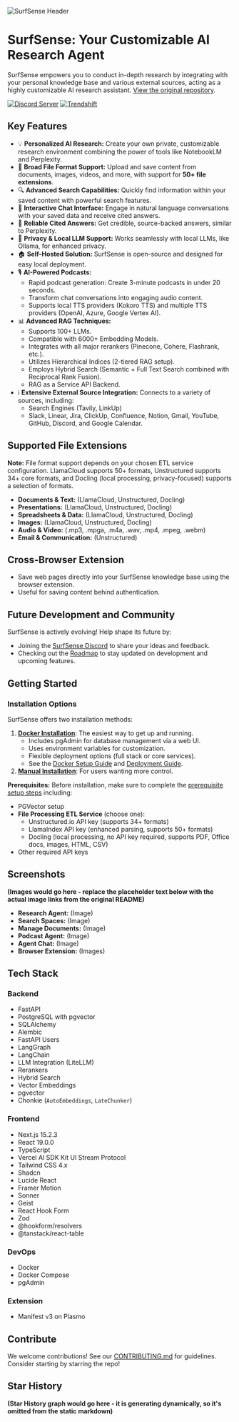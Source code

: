 ![SurfSense Header](https://github.com/user-attachments/assets/e236b764-0ddc-42ff-a1f1-8fbb3d2e0e65)

# SurfSense: Your Customizable AI Research Agent

SurfSense empowers you to conduct in-depth research by integrating with your personal knowledge base and various external sources, acting as a highly customizable AI research assistant.  [View the original repository](https://github.com/MODSetter/SurfSense).

[![Discord Server](https://img.shields.io/discord/1359368468260192417?label=Discord&logo=discord)](https://discord.gg/ejRNvftDp9)
[![Trendshift](https://trendshift.io/api/badge/repositories/13606)](https://trendshift.io/repositories/13606)

## Key Features

*   💡 **Personalized AI Research:** Create your own private, customizable research environment combining the power of tools like NotebookLM and Perplexity.
*   📁 **Broad File Format Support:** Upload and save content from documents, images, videos, and more, with support for **50+ file extensions**.
*   🔍 **Advanced Search Capabilities:** Quickly find information within your saved content with powerful search features.
*   💬 **Interactive Chat Interface:** Engage in natural language conversations with your saved data and receive cited answers.
*   📄 **Reliable Cited Answers:** Get credible, source-backed answers, similar to Perplexity.
*   🔔 **Privacy & Local LLM Support:** Works seamlessly with local LLMs, like Ollama, for enhanced privacy.
*   🏠 **Self-Hosted Solution:** SurfSense is open-source and designed for easy local deployment.
*   🎙️ **AI-Powered Podcasts:**
    *   Rapid podcast generation: Create 3-minute podcasts in under 20 seconds.
    *   Transform chat conversations into engaging audio content.
    *   Supports local TTS providers (Kokoro TTS) and multiple TTS providers (OpenAI, Azure, Google Vertex AI).
*   📊 **Advanced RAG Techniques:**
    *   Supports 100+ LLMs.
    *   Compatible with 6000+ Embedding Models.
    *   Integrates with all major rerankers (Pinecone, Cohere, Flashrank, etc.).
    *   Utilizes Hierarchical Indices (2-tiered RAG setup).
    *   Employs Hybrid Search (Semantic + Full Text Search combined with Reciprocal Rank Fusion).
    *   RAG as a Service API Backend.
*   ℹ️ **Extensive External Source Integration:** Connects to a variety of sources, including:
    *   Search Engines (Tavily, LinkUp)
    *   Slack, Linear, Jira, ClickUp, Confluence, Notion, Gmail, YouTube, GitHub, Discord, and Google Calendar.

## Supported File Extensions

**Note:** File format support depends on your chosen ETL service configuration.  LlamaCloud supports 50+ formats, Unstructured supports 34+ core formats, and Docling (local processing, privacy-focused) supports a selection of formats.

*   **Documents & Text:** (LlamaCloud, Unstructured, Docling)
*   **Presentations:** (LlamaCloud, Unstructured, Docling)
*   **Spreadsheets & Data:** (LlamaCloud, Unstructured, Docling)
*   **Images:** (LlamaCloud, Unstructured, Docling)
*   **Audio & Video:** (.mp3, .mpga, .m4a, .wav, .mp4, .mpeg, .webm)
*   **Email & Communication:** (Unstructured)

## Cross-Browser Extension

*   Save web pages directly into your SurfSense knowledge base using the browser extension.
*   Useful for saving content behind authentication.

## Future Development and Community

SurfSense is actively evolving!  Help shape its future by:

*   Joining the [SurfSense Discord](https://discord.gg/ejRNvftDp9) to share your ideas and feedback.
*   Checking out the [Roadmap](https://github.com/users/MODSetter/projects/2) to stay updated on development and upcoming features.

## Getting Started

### Installation Options

SurfSense offers two installation methods:

1.  **[Docker Installation](https://www.surfsense.net/docs/docker-installation)**: The easiest way to get up and running.
    *   Includes pgAdmin for database management via a web UI.
    *   Uses environment variables for customization.
    *   Flexible deployment options (full stack or core services).
    *   See the [Docker Setup Guide](DOCKER_SETUP.md) and [Deployment Guide](DEPLOYMENT_GUIDE.md).
2.  **[Manual Installation](https://www.surfsense.net/docs/manual-installation)**: For users wanting more control.

**Prerequisites:**
Before installation, make sure to complete the [prerequisite setup steps](https://www.surfsense.net/docs/) including:
- PGVector setup
- **File Processing ETL Service** (choose one):
  - Unstructured.io API key (supports 34+ formats)
  - LlamaIndex API key (enhanced parsing, supports 50+ formats)
  - Docling (local processing, no API key required, supports PDF, Office docs, images, HTML, CSV)
- Other required API keys

## Screenshots

**(Images would go here - replace the placeholder text below with the actual image links from the original README)**

*   **Research Agent:** (Image)
*   **Search Spaces:** (Image)
*   **Manage Documents:** (Image)
*   **Podcast Agent:** (Image)
*   **Agent Chat:** (Image)
*   **Browser Extension:** (Images)

## Tech Stack

### Backend

*   FastAPI
*   PostgreSQL with pgvector
*   SQLAlchemy
*   Alembic
*   FastAPI Users
*   LangGraph
*   LangChain
*   LLM Integration (LiteLLM)
*   Rerankers
*   Hybrid Search
*   Vector Embeddings
*   pgvector
*   Chonkie (`AutoEmbeddings`, `LateChunker`)

### Frontend

*   Next.js 15.2.3
*   React 19.0.0
*   TypeScript
*   Vercel AI SDK Kit UI Stream Protocol
*   Tailwind CSS 4.x
*   Shadcn
*   Lucide React
*   Framer Motion
*   Sonner
*   Geist
*   React Hook Form
*   Zod
*   @hookform/resolvers
*   @tanstack/react-table

### DevOps

*   Docker
*   Docker Compose
*   pgAdmin

### Extension

*   Manifest v3 on Plasmo

## Contribute

We welcome contributions!  See our [CONTRIBUTING.md](CONTRIBUTING.md) for guidelines.  Consider starting by starring the repo!

## Star History

**(Star History graph would go here - it is generating dynamically, so it's omitted from the static markdown)**
